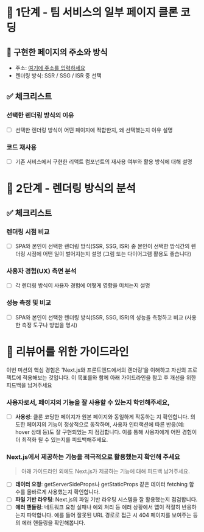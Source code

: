 # 🎨 1단계 - 팀 서비스의 일부 페이지 클론 코딩

## 🚀 구현한 페이지의 주소와 방식

- 주소: [여기에 주소를 입력하세요]()
- 렌더링 방식: SSR / SSG / ISR 중 선택

## ✅ 체크리스트

### 선택한 렌더링 방식의 이유

- [ ] 선택한 렌더링 방식이 어떤 페이지에 적합한지, 왜 선택했는지 이유 설명

### 코드 재사용

- [ ] 기존 서비스에서 구현한 리액트 컴포넌트의 재사용 여부와 활용 방식에 대해 설명

# 🧐 2단계 - 렌더링 방식의 분석

## ✅ 체크리스트

### 렌더링 시점 비교

- [ ] SPA와 본인이 선택한 렌더링 방식(SSR, SSG, ISR) 중 본인이 선택한 방식간의 렌더링 시점에 어떤 일이 벌어지는지 설명 (그림 또는 다이어그램 활용도 좋습니다)

### 사용자 경험(UX) 측면 분석

- [ ] 각 렌더링 방식이 사용자 경험에 어떻게 영향을 미치는지 설명

### 성능 측정 및 비교

- [ ] SPA와 본인이 선택한 렌더링 방식(SSR, SSG, ISR)의 성능을 측정하고 비교 (사용한 측정 도구나 방법을 명시)

# 📝 리뷰어를 위한 가이드라인

이번 미션의 핵심 경험은 'Next.js와 프론트엔드에서의 렌더링'을 이해하고 자신의 프로젝트에 적용해보는 것입니다. 이 목표를와 함께 아래 가이드라인을 참고 후 개선을 위한 피드백을 남겨주세요

### 사용자로서, 페이지의 기능을 잘 사용할 수 있는지 학인해주세요,

- [ ] **사용성**: 클론 코딩한 페이지가 원본 페이지와 동일하게 작동하는 지 확인합니다. 의도한 페이지의 기능이 정상적으로 동작하며, 사용자 인터랙션에 따른 반응(예: hover 상태 등)도 잘 구현되었는 지 점검합니다. 이를 통해 사용자에게 어떤 경험이 더 최적화 될 수 있는지를 피드백해주세요.

### Next.js에서 제공하는 기능을 적극적으로 활용했는지 확인해 주세요

> 아래 가이드라인 외에도 Next.js가 제공하는 기능에 대해 피드백 남겨주세요.

- [ ] **데이터 요청**: getServerSideProps나 getStaticProps 같은 데이터 fetching 함수를 올바르게 사용했는지 확인합니다.
- [ ] **파일 기반 라우팅**: Next.js의 파일 기반 라우팅 시스템을 잘 활용했는지 점검합니다.
- [ ] **에러 핸들링**: 네트워크 요청 실패나 예외 처리 등 에러 상황에서 앱이 적절히 반응하는지 파악합니다. 예를 들어 잘못된 URL 경로로 접근 시 404 페이지를 보여주는 등의 에러 핸들링을 확인해봅니다.
